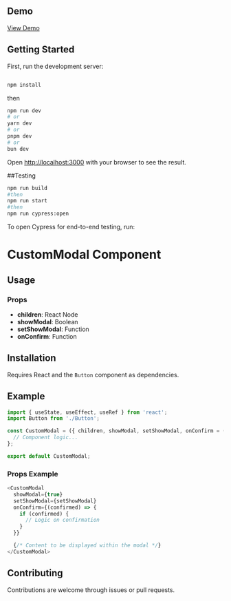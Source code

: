 ## Demo

[View Demo](https://test-app-wine-mu.vercel.app/posts)


## Getting Started

First, run the development server:

```bash

npm install
```
then
```bash
npm run dev
# or
yarn dev
# or
pnpm dev
# or
bun dev
```

Open [http://localhost:3000](http://localhost:3000) with your browser to see the result.

##Testing

```bash
npm run build
#then
npm run start
#then
npm run cypress:open
```

To open Cypress for end-to-end testing, run:

# CustomModal Component

## Usage

### Props

- **children**: React Node
- **showModal**: Boolean
- **setShowModal**: Function
- **onConfirm**: Function

## Installation

Requires React and the `Button` component as dependencies.

## Example

```javascript
import { useState, useEffect, useRef } from 'react';
import Button from './Button';

const CustomModal = ({ children, showModal, setShowModal, onConfirm = () => {} }) => {
  // Component logic...
};

export default CustomModal;
```

### Props Example

```javascript
<CustomModal
  showModal={true}
  setShowModal={setShowModal}
  onConfirm={(confirmed) => {
    if (confirmed) {
      // Logic on confirmation
    }
  }}

  {/* Content to be displayed within the modal */}
</CustomModal>
```

## Contributing

Contributions are welcome through issues or pull requests.


